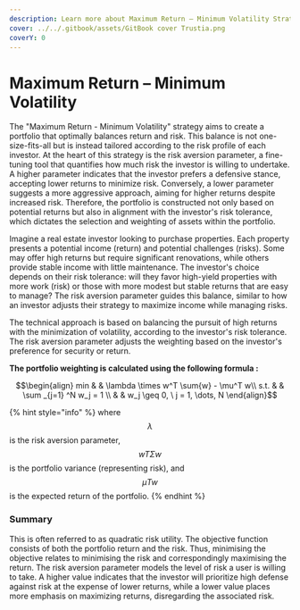 ```yaml
---
description: Learn more about Maximum Return – Minimum Volatility Strategy
cover: ../../.gitbook/assets/GitBook cover Trustia.png
coverY: 0
---
```


# Maximum Return – Minimum Volatility

The "Maximum Return - Minimum Volatility" strategy aims to create a portfolio that optimally balances return and risk. This balance is not one-size-fits-all but is instead tailored according to the risk profile of each investor. At the heart of this strategy is the risk aversion parameter, a fine-tuning tool that quantifies how much risk the investor is willing to undertake. A higher parameter indicates that the investor prefers a defensive stance, accepting lower returns to minimize risk. Conversely, a lower parameter suggests a more aggressive approach, aiming for higher returns despite increased risk. Therefore, the portfolio is constructed not only based on potential returns but also in alignment with the investor's risk tolerance, which dictates the selection and weighting of assets within the portfolio.

Imagine a real estate investor looking to purchase properties. Each property presents a potential income (return) and potential challenges (risks). Some may offer high returns but require significant renovations, while others provide stable income with little maintenance. The investor's choice depends on their risk tolerance: will they favor high-yield properties with more work (risk) or those with more modest but stable returns that are easy to manage? The risk aversion parameter guides this balance, similar to how an investor adjusts their strategy to maximize income while managing risks.

The technical approach is based on balancing the pursuit of high returns with the minimization of volatility, according to the investor's risk tolerance. The risk aversion parameter adjusts the weighting based on the investor's preference for security or return.

**The portfolio weighting is calculated using the following formula :**&#x20;

$$\begin{align}         min  & & \lambda \times w^T \sum{w} - \mu^T w\\         s.t. & & \sum _{j=1} ^N w_j = 1 \\              & & w_j \geq 0, \ j = 1, \dots, N     \end{align}$$

{% hint style="info" %}
where $$λ$$ is the risk aversion parameter, $$wTΣw$$ is the portfolio variance (representing risk), and $$μTw$$ is the expected return of the portfolio.
{% endhint %}

### **Summary**&#x20;

This is often referred to as quadratic risk utility. The objective function consists of both the portfolio return and the risk. Thus, minimising the objective relates to minimising the risk and correspondingly maximising the return. The risk aversion parameter models the level of risk a user is willing to take. A higher value indicates that the investor will prioritize high defense against risk at the expense of lower returns, while a lower value places more emphasis on maximizing returns, disregarding the associated risk.&#x20;

<figure><img src="../../.gitbook/assets/Capture d’écran 2023-11-04 à 16.02.37.png" alt=""><figcaption></figcaption></figure>
